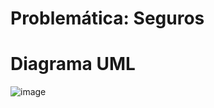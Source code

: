 # Problemática: Seguros
# Diagrama UML
![image](https://github.com/azambrano02/ayudantia-semana-7/assets/146024498/f4158f9e-44e5-4a5b-9190-9c22970b76d2)
